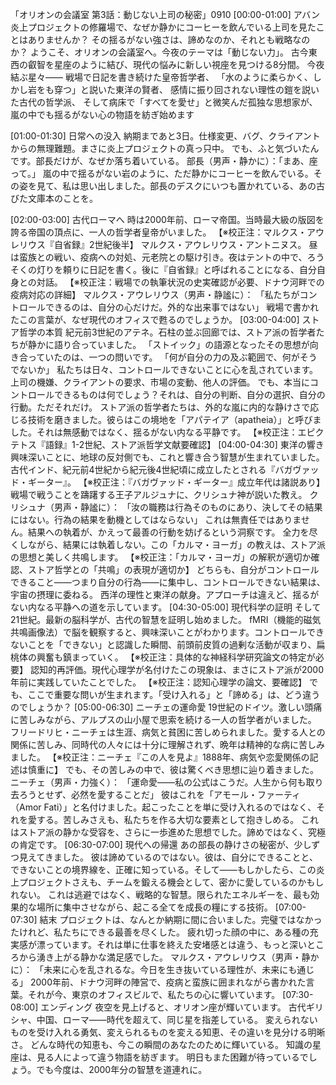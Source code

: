 「オリオンの会議室 第3話：動じない上司の秘密」0910
[00:00-01:00] アバン
炎上プロジェクトの修羅場で、なぜか静かにコーヒーを飲んでいる上司を見たことはありませんか？
その揺るがない強さは、諦めなのか、それとも戦略なのか？
ようこそ、オリオンの会議室へ。今夜のテーマは「動じない力」。
古今東西の叡智を星座のように結び、現代の悩みに新しい視座を見つける8分間。
今夜結ぶ星々——
戦場で日記を書き続けた皇帝哲学者、
「水のように柔らかく、しかし岩をも穿つ」と説いた東洋の賢者、
感情に振り回されない理性の鎧を説いた古代の哲学派、
そして病床で「すべてを愛せ」と微笑んだ孤独な思想家が、
嵐の中でも揺るがない心の物語を紡ぎ始めます

[01:00-01:30] 日常への没入
納期まであと3日。仕様変更、バグ、クライアントからの無理難題。まさに炎上プロジェクトの真っ只中。
でも、ふと気づいたんです。部長だけが、なぜか落ち着いている。
部長（男声・静かに）：「まあ、座って。」
嵐の中で揺るがない岩のように、ただ静かにコーヒーを飲んでいる。その姿を見て、私は思い出しました。部長のデスクにいつも置かれている、あの古びた文庫本のことを。

[02:00-03:00] 古代ローマへ
時は2000年前、ローマ帝国。当時最大級の版図を誇る帝国の頂点に、一人の哲学者皇帝がいました。 【※校正注：マルクス・アウレリウス『自省録』2世紀後半】
マルクス・アウレリウス・アントニヌス。
昼は蛮族との戦い、疫病への対処、元老院との駆け引き。夜はテントの中で、ろうそくの灯りを頼りに日記を書く。後に『自省録』と呼ばれることになる、自分自身との対話。 【※校正注：戦場での執筆状況の史実確認が必要、ドナウ河畔での疫病対応の詳細】
マルクス・アウレリウス（男声・静謐に）： 「私たちがコントロールできるのは、自分の心だけだ。外的な出来事ではない」
戦場で書かれたこの言葉が、なぜ現代のオフィスで甦るのでしょうか。
[03:00-04:00] ストア哲学の本質
紀元前3世紀のアテネ。石柱の並ぶ回廊では、ストア派の哲学者たちが静かに語り合っていました。
「ストイック」の語源となったその思想が向き合っていたのは、一つの問いです。
「何が自分の力の及ぶ範囲で、何がそうでないか」
私たちは日々、コントロールできないことに心を乱されています。上司の機嫌、クライアントの要求、市場の変動、他人の評価。
でも、本当にコントロールできるものは何でしょう？それは、自分の判断、自分の選択、自分の行動。ただそれだけ。
ストア派の哲学者たちは、外的な嵐に内的な静けさで応じる技術を磨きました。彼らはこの境地を「アパテイア（apatheia）」と呼びました。それは無感動ではなく、揺るがない内なる平静です。 【※校正注：エピクテトス『語録』1-2世紀、ストア派哲学文献要確認】
[04:00-04:30] 東洋の響き
興味深いことに、地球の反対側でも、これと響き合う智慧が生まれていました。
古代インド、紀元前4世紀から紀元後4世紀頃に成立したとされる『バガヴァッド・ギーター』。 【※校正注：『バガヴァッド・ギーター』成立年代は諸説あり】
戦場で戦うことを躊躇する王子アルジュナに、クリシュナ神が説いた教え。
クリシュナ（男声・静謐に）： 「汝の職務は行為そのものにあり、決してその結果にはない。行為の結果を動機としてはならない」
これは無責任ではありません。結果への執着が、かえって最善の行動を妨げるという洞察です。
全力を尽くしながら、結果には執着しない。この「カルマ・ヨーガ」の教えは、ストア派の思想と美しく共鳴します。 【※校正注：「カルマ・ヨーガ」の解釈が適切か確認、ストア哲学との「共鳴」の表現が適切か】
どちらも、自分がコントロールできること——つまり自分の行為——に集中し、コントロールできない結果は、宇宙の摂理に委ねる。
西洋の理性と東洋の献身。アプローチは違えど、揺るがない内なる平静への道を示しています。
[04:30-05:00] 現代科学の証明
そして21世紀。最新の脳科学が、古代の智慧を証明し始めました。
fMRI（機能的磁気共鳴画像法）で脳を観察すると、興味深いことがわかります。コントロールできないことを「できない」と認識した瞬間、前頭前皮質の過剰な活動が収まり、扁桃体の興奮も鎮まっていく。 【※校正注：具体的な神経科学研究論文の特定が必要】
認知的再評価。現代心理学が名付けたこの現象は、まさにストア派が2000年前に実践していたことでした。 【※校正注：認知心理学の論文、要確認】
でも、ここで重要な問いが生まれます。「受け入れる」と「諦める」は、どう違うのでしょうか？
[05:00-06:30] ニーチェの運命愛
19世紀のドイツ。激しい頭痛に苦しみながら、アルプスの山小屋で思索を続ける一人の哲学者がいました。
フリードリヒ・ニーチェは生涯、病気と貧困に苦しめられました。愛する人との関係に苦しみ、同時代の人々には十分に理解されず、晩年は精神的な病に苦しみました。 【※校正注：ニーチェ『この人を見よ』1888年、病気や恋愛関係の記述は慎重に】
でも、その苦しみの中で、彼は驚くべき思想に辿り着きました。
ニーチェ（男声・力強く）： 「運命愛——私の公式はこうだ。人生から何も取り去ろうとせず、必然を愛することだ」
彼はこれを「アモール・ファーティ（Amor Fati）」と名付けました。起こったことを単に受け入れるのではなく、それを愛する。苦しみさえも、私たちを作る大切な要素として抱きしめる。
これはストア派の静かな受容を、さらに一歩進めた思想でした。諦めではなく、究極の肯定です。
[06:30-07:00] 現代への帰還
あの部長の静けさの秘密が、少しずつ見えてきました。
彼は諦めているのではない。彼は、自分にできることと、できないことの境界線を、正確に知っている。そして——もしかしたら、この炎上プロジェクトさえも、チームを鍛える機会として、密かに愛しているのかもしれない。
これは逃避ではなく、戦略的な智慧。限られたエネルギーを、最も効果的な場所に集中させながら、起こる全てを成長の糧にする技術。
[07:00-07:30] 結末
プロジェクトは、なんとか納期に間に合いました。完璧ではなかったけれど、私たちにできる最善を尽くした。
疲れ切った顔の中に、ある種の充実感が漂っています。それは単に仕事を終えた安堵感とは違う、もっと深いところから湧き上がる静かな満足感でした。
マルクス・アウレリウス（男声・静かに）： 「未来に心を乱されるな。今日を生き抜いている理性が、未来にも通じる」
2000年前、ドナウ河畔の陣営で、疫病と蛮族に囲まれながら書かれた言葉。それが今、東京のオフィスビルで、私たちの心に響いています。
[07:30-08:00] エンディング
夜空を見上げると、オリオン座が輝いています。
古代ギリシャ、中国、ローマ——時代を超えて、同じ星を指差している。
変えられないものを受け入れる勇気、変えられるものを変える知恵、その違いを見分ける明晰さ。
どんな時代の知恵も、今この瞬間のあなたのために輝いている。
知識の星座は、見る人によって違う物語を紡ぎます。
明日もまた困難が待っているでしょう。でも今度は、2000年分の智慧を道連れに。
